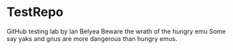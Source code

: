 # TestRepo
GitHub testing lab by Ian Belyea
Beware the wrath of the hungry emu
Some say yaks and gnus are more dangerous than hungry emus.

